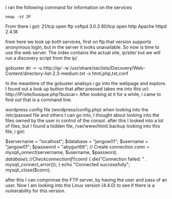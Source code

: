 I ran the following command for information on the services
```
nmap -sV IP
```
From there i got:
21/tcp open  ftp     vsftpd 3.0.3
80/tcp open  http    Apache httpd 2.4.18

from here we look up both services, first on ftp that version supports anonymous login, but in the server it looks unavailable. So now is time to use the web server.
The index contains the actual site, ip/site/ but we will run a discovery script from the ip/

gobuster dir -r -u http://ip/ -w /usr/share/seclists/Discovery/Web-Content/directory-list-2.3-medium.txt -x html,php,txt,conf

In the meantime of the gobuster analisys i go into the webpage and explore. I found out a look up button that after pressed takes me into this url: http://IP/site/busque.php?buscar=
After looking at it for a while, i came to find out that is a command line. 

wordpress config file (wordpress/config.php)
when looking into the /etc/passwd file and others I can go into, I thought about looking into the files owned by the user in control of the consol. after this I looked into a lot of files, but I found a hidden file, /var/www/html/.backup 
looking into this file, i got:

$servername = "localhost"; $database = "jangow01"; $username = "jangow01"; $password = "abygurl69"; // Create connection $conn = mysqli_connect($servername, $username, $password, $database); // Check connection if (!$conn) { die("Connection failed: " . mysqli_connect_error()); } echo "Connected successfully"; mysqli_close($conn); 

after this I can comprimse the FTP server, by having the user and pass of an user. Now I am looking into the Linux version (4.4.0) to see if there is a vulnerability for this version.

  
